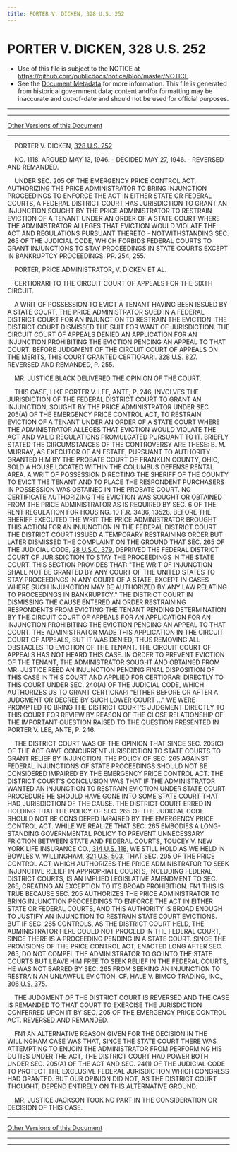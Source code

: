 ```yaml
---
title: PORTER V. DICKEN, 328 U.S. 252
---
```


# PORTER V. DICKEN, 328 U.S. 252

* Use of this file is subject to the NOTICE at https://github.com/publicdocs/notice/blob/master/NOTICE
* See the [Document Metadata](../../../index.md) for more information.
  This file is generated from historical government data; content and/or formatting may be inaccurate and out-of-date and should not be used for official purposes.

----------
----------

[Other Versions of this Document](https://publicdocs.github.io/go/links?ns=uslm-x&ref=%2Fus%2Fcourts%2Fscotus%2FusReporter%2F328%2F252)

----------

    PORTER V. DICKEN, [328 U.S. 252][/us/courts/scotus/usReporter/328/252]

    NO. 1118.  ARGUED MAY 13, 1946.  - DECIDED MAY 27, 1946.  - REVERSED AND REMANDED.

    UNDER SEC. 205 OF THE EMERGENCY PRICE CONTROL ACT, AUTHORIZING THE PRICE ADMINISTRATOR TO BRING INJUNCTION PROCEEDINGS TO ENFORCE THE ACT IN EITHER STATE OR FEDERAL COURTS, A FEDERAL DISTRICT COURT HAS JURISDICTION TO GRANT AN INJUNCTION SOUGHT BY THE PRICE ADMINISTRATOR TO RESTRAIN EVICTION OF A TENANT UNDER AN ORDER OF A STATE COURT WHERE THE ADMINISTRATOR ALLEGES THAT EVICTION WOULD VIOLATE THE ACT AND REGULATIONS PURSUANT THERETO - NOTWITHSTANDING SEC. 265 OF THE JUDICIAL CODE, WHICH FORBIDS FEDERAL COURTS TO GRANT INJUNCTIONS TO STAY PROCEEDINGS IN STATE COURTS EXCEPT IN BANKRUPTCY PROCEEDINGS.  PP. 254, 255.

    PORTER, PRICE ADMINISTRATOR, V. DICKEN ET AL.

    CERTIORARI TO THE CIRCUIT COURT OF APPEALS FOR THE SIXTH CIRCUIT.

    A WRIT OF POSSESSION TO EVICT A TENANT HAVING BEEN ISSUED BY A STATE COURT, THE PRICE ADMINISTRATOR SUED IN A FEDERAL DISTRICT COURT FOR AN INJUNCTION TO RESTRAIN THE EVICTION.  THE DISTRICT COURT DISMISSED THE SUIT FOR WANT OF JURISDICTION.  THE CIRCUIT COURT OF APPEALS DENIED AN APPLICATION FOR AN INJUNCTION PROHIBITING THE EVICTION PENDING AN APPEAL TO THAT COURT.  BEFORE JUDGMENT OF THE CIRCUIT COURT OF APPEALS ON THE MERITS, THIS COURT GRANTED CERTIORARI.  [328 U.S. 827][/us/courts/scotus/usReporter/328/827].  REVERSED AND REMANDED, P. 255.

    MR. JUSTICE BLACK DELIVERED THE OPINION OF THE COURT.

    THIS CASE, LIKE PORTER V. LEE, ANTE, P. 246, INVOLVES THE JURISDICTION OF THE FEDERAL DISTRICT COURT TO GRANT AN INJUNCTION, SOUGHT BY THE PRICE ADMINISTRATOR UNDER SEC. 205(A) OF THE EMERGENCY PRICE CONTROL ACT, TO RESTRAIN EVICTION OF A TENANT UNDER AN ORDER OF A STATE COURT WHERE THE ADMINISTRATOR ALLEGES THAT EVICTION WOULD VIOLATE THE ACT AND VALID REGULATIONS PROMULGATED PURSUANT TO IT.  BRIEFLY STATED THE CIRCUMSTANCES OF THE CONTROVERSY ARE THESE:  B. M. MURRAY, AS EXECUTOR OF AN ESTATE, PURSUANT TO AUTHORITY GRANTED HIM BY THE PROBATE COURT OF FRANKLIN COUNTY, OHIO, SOLD A HOUSE LOCATED WITHIN THE COLUMBUS DEFENSE RENTAL AREA.  A WRIT OF POSSESSION DIRECTING THE SHERIFF OF THE COUNTY TO EVICT THE TENANT AND TO PLACE THE RESPONDENT PURCHASERS IN POSSESSION WAS OBTAINED IN THE PROBATE COURT.  NO CERTIFICATE AUTHORIZING THE EVICTION WAS SOUGHT OR OBTAINED FROM THE PRICE ADMINISTRATOR AS IS REQUIRED BY SEC. 6 OF THE RENT REGULATION FOR HOUSING.  10 F.R. 3436, 13528.  BEFORE THE SHERIFF EXECUTED THE WRIT THE PRICE ADMINISTRATOR BROUGHT THIS ACTION FOR AN INJUNCTION IN THE FEDERAL DISTRICT COURT.  THE DISTRICT COURT ISSUED A TEMPORARY RESTRAINING ORDER BUT LATER DISMISSED THE COMPLAINT ON THE GROUND THAT SEC. 265 OF THE JUDICIAL CODE, [28 U.S.C. 379][/us/usc/t28/s379], DEPRIVED THE FEDERAL DISTRICT COURT OF JURISDICTION TO STAY THE PROCEEDINGS IN THE STATE COURT.  THIS SECTION PROVIDES THAT:  "THE WRIT OF INJUNCTION SHALL NOT BE GRANTED BY ANY COURT OF THE UNITED STATES TO STAY PROCEEDINGS IN ANY COURT OF A STATE, EXCEPT IN CASES WHERE SUCH INJUNCTION MAY BE AUTHORIZED BY ANY LAW RELATING TO PROCEEDINGS IN BANKRUPTCY."  THE DISTRICT COURT IN DISMISSING THE CAUSE ENTERED AN ORDER RESTRAINING RESPONDENTS FROM EVICTING THE TENANT PENDING DETERMINATION BY THE CIRCUIT COURT OF APPEALS FOR AN APPLICATION FOR AN INJUNCTION PROHIBITING THE EVICTION PENDING AN APPEAL TO THAT COURT.  THE ADMINISTRATOR MADE THIS APPLICATION IN THE CIRCUIT COURT OF APPEALS, BUT IT WAS DENIED, THUS REMOVING ALL OBSTACLES TO EVICTION OF THE TENANT.  THE CIRCUIT COURT OF APPEALS HAS NOT HEARD THIS CASE.  IN ORDER TO PREVENT EVICTION OF THE TENANT, THE ADMINISTRATOR SOUGHT AND OBTAINED FROM MR. JUSTICE REED AN INJUNCTION PENDING FINAL DISPOSITION OF THIS CASE IN THIS COURT AND APPLIED FOR CERTIORARI DIRECTLY TO THIS COURT UNDER SEC. 240(A) OF THE JUDICIAL CODE, WHICH AUTHORIZES US TO GRANT CERTIORARI "EITHER BEFORE OR AFTER A JUDGMENT OR DECREE BY SUCH LOWER COURT  ..."  WE WERE PROMPTED TO BRING THE DISTRICT COURT'S JUDGMENT DIRECTLY TO THIS COURT FOR REVIEW BY REASON OF THE CLOSE RELATIONSHIP OF THE IMPORTANT QUESTION RAISED TO THE QUESTION PRESENTED IN PORTER V. LEE, ANTE, P. 246.

    THE DISTRICT COURT WAS OF THE OPINION THAT SINCE SEC. 205(C) OF THE ACT GAVE CONCURRENT JURISDICTION TO STATE COURTS TO GRANT RELIEF BY INJUNCTION, THE POLICY OF SEC. 265 AGAINST FEDERAL INJUNCTIONS OF STATE PROCEEDINGS SHOULD NOT BE CONSIDERED IMPAIRED BY THE EMERGENCY PRICE CONTROL ACT.  THE DISTRICT COURT'S CONCLUSION WAS THAT IF THE ADMINISTRATOR WANTED AN INJUNCTION TO RESTRAIN EVICTION UNDER STATE COURT PROCEDURE HE SHOULD HAVE GONE INTO SOME STATE COURT THAT HAD JURISDICTION OF THE CAUSE.  THE DISTRICT COURT ERRED IN HOLDING THAT THE POLICY OF SEC. 265 OF THE JUDICIAL CODE SHOULD NOT BE CONSIDERED IMPAIRED BY THE EMERGENCY PRICE CONTROL ACT.  WHILE WE REALIZE THAT SEC. 265 EMBODIES A LONG-STANDING GOVERNMENTAL POLICY TO PREVENT UNNECESSARY FRICTION BETWEEN STATE AND FEDERAL COURTS, TOUCEY V. NEW YORK LIFE INSURANCE CO., [314 U.S. 118][/us/courts/scotus/usReporter/314/118], WE STILL HOLD AS WE HELD IN BOWLES V. WILLINGHAM, [321 U.S. 503][/us/courts/scotus/usReporter/321/503], THAT SEC. 205 OF THE PRICE CONTROL ACT WHICH AUTHORIZES THE PRICE ADMINISTRATOR TO SEEK INJUNCTIVE RELIEF IN APPROPRIATE COURTS, INCLUDING FEDERAL DISTRICT COURTS, IS AN IMPLIED LEGISLATIVE AMENDMENT TO SEC. 265, CREATING AN EXCEPTION TO ITS BROAD PROHIBITION.  FN1  THIS IS TRUE BECAUSE SEC. 205 AUTHORIZES THE PRICE ADMINISTRATOR TO BRING INJUNCTION PROCEEDINGS TO ENFORCE THE ACT IN EITHER STATE OR FEDERAL COURTS, AND THIS AUTHORITY IS BROAD ENOUGH TO JUSTIFY AN INJUNCTION TO RESTRAIN STATE COURT EVICTIONS.  BUT IF SEC. 265 CONTROLS, AS THE DISTRICT COURT HELD, THE ADMINISTRATOR HERE COULD NOT PROCEED IN THE FEDERAL COURT, SINCE THERE IS A PROCEEDING PENDING IN A STATE COURT.  SINCE THE PROVISIONS OF THE PRICE CONTROL ACT, ENACTED LONG AFTER SEC. 265, DO NOT COMPEL THE ADMINISTRATOR TO GO INTO THE STATE COURTS BUT LEAVE HIM FREE TO SEEK RELIEF IN THE FEDERAL COURTS, HE WAS NOT BARRED BY SEC. 265 FROM SEEKING AN INJUNCTION TO RESTRAIN AN UNLAWFUL EVICTION.  CF. HALE V. BIMCO TRADING, INC., [306 U.S. 375][/us/courts/scotus/usReporter/306/375].

    THE JUDGMENT OF THE DISTRICT COURT IS REVERSED AND THE CASE IS REMANDED TO THAT COURT TO EXERCISE THE JURISDICTION CONFERRED UPON IT BY SEC. 205 OF THE EMERGENCY PRICE CONTROL ACT.  REVERSED AND REMANDED.

    FN1  AN ALTERNATIVE REASON GIVEN FOR THE DECISION IN THE WILLINGHAM CASE WAS THAT, SINCE THE STATE COURT THERE WAS ATTEMPTING TO ENJOIN THE ADMINISTRATOR FROM PERFORMING HIS DUTIES UNDER THE ACT, THE DISTRICT COURT HAD POWER BOTH UNDER SEC. 205(A) OF THE ACT AND SEC. 24(1) OF THE JUDICIAL CODE TO PROTECT THE EXCLUSIVE FEDERAL JURISDICTION WHICH CONGRESS HAD GRANTED.  BUT OUR OPINION DID NOT, AS THE DISTRICT COURT THOUGHT, DEPEND ENTIRELY ON THIS ALTERNATIVE GROUND.

    MR. JUSTICE JACKSON TOOK NO PART IN THE CONSIDERATION OR DECISION OF THIS CASE.

----------

[Other Versions of this Document](https://publicdocs.github.io/go/links?ns=uslm-x&ref=%2Fus%2Fcourts%2Fscotus%2FusReporter%2F328%2F252)

----------
----------

[/us/courts/scotus/usReporter/328/252]: https://publicdocs.github.io/go/links?ns=uslm-x&ref=%2Fus%2Fcourts%2Fscotus%2FusReporter%2F328%2F252
[/us/courts/scotus/usReporter/328/827]: https://publicdocs.github.io/go/links?ns=uslm-x&ref=%2Fus%2Fcourts%2Fscotus%2FusReporter%2F328%2F827
[/us/usc/t28/s379]: https://publicdocs.github.io/go/links?ns=uslm&ref=%2Fus%2Fusc%2Ft28%2Fs379
[/us/courts/scotus/usReporter/314/118]: https://publicdocs.github.io/go/links?ns=uslm-x&ref=%2Fus%2Fcourts%2Fscotus%2FusReporter%2F314%2F118
[/us/courts/scotus/usReporter/321/503]: https://publicdocs.github.io/go/links?ns=uslm-x&ref=%2Fus%2Fcourts%2Fscotus%2FusReporter%2F321%2F503
[/us/courts/scotus/usReporter/306/375]: https://publicdocs.github.io/go/links?ns=uslm-x&ref=%2Fus%2Fcourts%2Fscotus%2FusReporter%2F306%2F375


